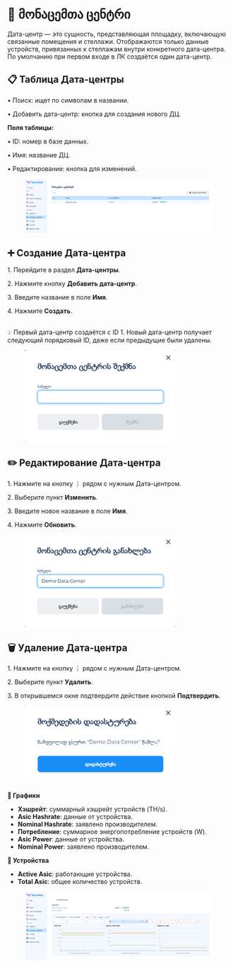 # 🏢 მონაცემთა ცენტრი

Дата-центр — это сущность, представляющая площадку, включающую связанные помещения и стеллажи. Отображаются только данные устройств, привязанных к стеллажам внутри конкретного дата-центра. По умолчанию при первом входе в ЛК создаётся один дата-центр.

## **📋 Таблица Дата-центры**

• Поиск: ищет по символам в названии.

• Добавить дата-центр: кнопка для создания нового ДЦ.



**Поля таблицы:**

• ID: номер в базе данных.

• Имя: название ДЦ.

• Редактирование: кнопка для изменений.

<figure><img src="../../.gitbook/assets/image (21).png" alt=""><figcaption></figcaption></figure>

## ➕ Создание Дата-центра

1\. Перейдите в раздел **Дата-центры**.

2\. Нажмите кнопку **Добавить дата-центр**.

3\. Введите название в поле **Имя**.

4\. Нажмите **Создать**.

\
💡 Первый дата-центр создаётся с ID 1. Новый дата-центр получает следующий порядковый ID, даже если предыдущие были удалены.

<figure><img src="../../.gitbook/assets/image (22).png" alt="" width="341"><figcaption></figcaption></figure>

## **✏️ Редактирование Дата-центра**

1\. Нажмите на кнопку ⋮ рядом с нужным Дата-центром.

2\. Выберите пункт **Изменить**.

3\. Введите новое название в поле **Имя**.

4\. Нажмите **Обновить**.

<figure><img src="../../.gitbook/assets/image (23).png" alt="" width="341"><figcaption></figcaption></figure>

## **🗑️ Удаление Дата-центра**

1\. Нажмите на кнопку ⋮ рядом с нужным Дата-центром.

2\. Выберите пункт **Удалить**.

3\. В открывшемся окне подтвердите действие кнопкой **Подтвердить**.

<figure><img src="../../.gitbook/assets/image (24).png" alt="" width="341"><figcaption></figcaption></figure>

**🔹 Графики**

* **Хэшрейт**: суммарный хэшрейт устройств (TH/s).
* **Asic Hashrate**: данные от устройства.
* **Nominal Hashrate**: заявлено производителем.
* **Потребление**: суммарное энергопотребление устройств (W).
* **Asic Power**: данные от устройства.
* **Nominal Power**: заявлено производителем.

**🔹 Устройства**

* **Active Asic**: работающие устройства.
* **Total Asic**: общее количество устройств.

<figure><img src="../../.gitbook/assets/image (25).png" alt=""><figcaption></figcaption></figure>
